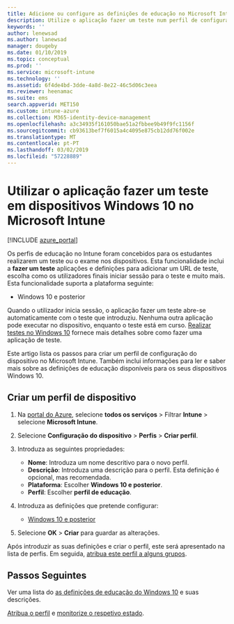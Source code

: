 ```yaml
---
title: Adicione ou configure as definições de educação no Microsoft Intune – Azure | Documentos da Microsoft
description: Utilize o aplicação fazer um teste num perfil de configuração do dispositivo no Windows 10 e dispositivos posteriores no Microsoft Intune. Criar um perfil de configuração usando settiings educação e introduza um URL de aplicação de teste, escolha como os utilizadores início de sessão, monitorizar a tela durante o teste e permitirem ou impedem a sugestões de texto durante o teste.
keywords: ''
author: lenewsad
ms.author: lanewsad
manager: dougeby
ms.date: 01/10/2019
ms.topic: conceptual
ms.prod: ''
ms.service: microsoft-intune
ms.technology: ''
ms.assetid: 6f4de4bd-3dde-4a8d-8e22-46c5d06c3eea
ms.reviewer: heenamac
ms.suite: ems
search.appverid: MET150
ms.custom: intune-azure
ms.collection: M365-identity-device-management
ms.openlocfilehash: a3c34935f161050bae51a2fbbee9b49f9fc1156f
ms.sourcegitcommit: cb93613bef7f6015a4c4095e875cb12dd76f002e
ms.translationtype: MT
ms.contentlocale: pt-PT
ms.lasthandoff: 03/02/2019
ms.locfileid: "57228889"
---
```

# <a name="use-the-take-a-test-app-on-windows-10-devices-in-microsoft-intune"></a>Utilizar o aplicação fazer um teste em dispositivos Windows 10 no Microsoft Intune

[!INCLUDE [azure_portal](./includes/azure_portal.md)]

Os perfis de educação no Intune foram concebidos para os estudantes realizarem um teste ou o exame nos dispositivos. Esta funcionalidade inclui a **fazer um teste** aplicações e definições para adicionar um URL de teste, escolha como os utilizadores finais iniciar sessão para o teste e muito mais. Esta funcionalidade suporta a plataforma seguinte:

- Windows 10 e posterior

Quando o utilizador inicia sessão, o aplicação fazer um teste abre-se automaticamente com o teste que introduziu. Nenhuma outra aplicação pode executar no dispositivo, enquanto o teste está em curso. [Realizar testes no Windows 10](https://docs.microsoft.com/education/windows/take-tests-in-windows-10) fornece mais detalhes sobre como fazer uma aplicação de teste.

Este artigo lista os passos para criar um perfil de configuração do dispositivo no Microsoft Intune. Também inclui informações para ler e saber mais sobre as definições de educação disponíveis para os seus dispositivos Windows 10.

## <a name="create-a-device-profile"></a>Criar um perfil de dispositivo

1. Na [portal do Azure](https://portal.azure.com), selecione **todos os serviços** > Filtrar **Intune** > selecione **Microsoft Intune**.
2. Selecione **Configuração do dispositivo** > **Perfis** > **Criar perfil**.
3. Introduza as seguintes propriedades:

    - **Nome**: Introduza um nome descritivo para o novo perfil.
    - **Descrição**: Introduza uma descrição para o perfil. Esta definição é opcional, mas recomendada.
    - **Plataforma**: Escolher **Windows 10 e posterior**.
    - **Perfil**: Escolher **perfil de educação**.

4. Introduza as definições que pretende configurar:

    - [Windows 10 e posterior](education-settings-windows.md)

5. Selecione **OK** > **Criar** para guardar as alterações.

Após introduzir as suas definições e criar o perfil, este será apresentado na lista de perfis. Em seguida, [atribua este perfil a alguns grupos](device-profile-assign.md).

## <a name="next-steps"></a>Passos Seguintes

Ver uma lista do [as definições de educação do Windows 10](education-settings-windows.md) e suas descrições.

[Atribua o perfil](device-profile-assign.md) e [monitorize o respetivo estado](device-profile-monitor.md).
